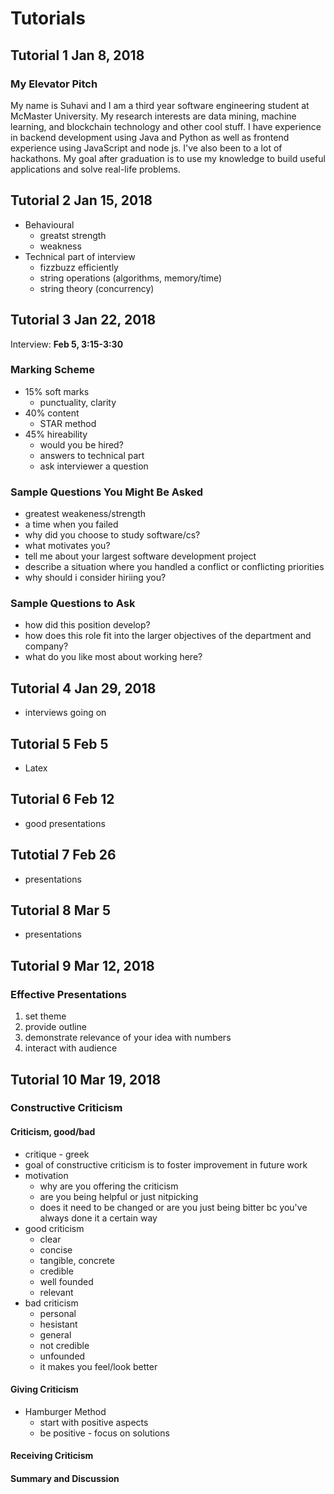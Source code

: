 # Tutorials

## Tutorial 1 Jan 8, 2018

### My Elevator Pitch

My name is Suhavi and I am a third year software engineering student at McMaster University. My research interests are data mining, machine learning, and blockchain technology and other cool stuff. I have experience in backend development using Java and Python as well as frontend experience using JavaScript and node js. I've also been to a lot of hackathons. My goal after graduation is to use my knowledge to build useful applications and solve real-life problems.

## Tutorial 2 Jan 15, 2018

- Behavioural
    - greatst strength
    - weakness
- Technical part of interview
    - fizzbuzz efficiently
    - string operations (algorithms, memory/time)
    - string theory (concurrency)

## Tutorial 3 Jan 22, 2018

Interview: **Feb 5, 3:15-3:30**
 ### Marking Scheme
 - 15% soft marks
    - punctuality, clarity
- 40% content
    - STAR method
- 45% hireability
    - would you be hired?
    - answers to technical part
    - ask interviewer a question

### Sample Questions You Might Be Asked
- greatest weakeness/strength
- a time when you failed
- why did you choose to study software/cs?
- what motivates you?
- tell me about your largest software development project
- describe a situation where you handled a conflict or conflicting priorities
- why should i consider hiriing you?

### Sample Questions to Ask
- how did this position develop?
- how does this role fit into the larger objectives of the department and company?
- what do you like most about working here?

## Tutorial 4 Jan 29, 2018
- interviews going on

## Tutorial 5 Feb 5
- Latex

## Tutorial 6 Feb 12
- good presentations

## Tutotial 7 Feb 26
- presentations

## Tutorial 8 Mar 5
- presentations

## Tutorial 9 Mar 12, 2018

### Effective Presentations
1. set theme
2. provide outline
3. demonstrate relevance of your idea with numbers
4. interact with audience

## Tutorial 10 Mar 19, 2018

### Constructive Criticism

#### Criticism, good/bad
- critique - greek
- goal of constructive criticism is to foster improvement in future work
- motivation
    - why are you offering the criticism
    - are you being helpful or just nitpicking
    - does it need to be changed or are you just being bitter bc you've always done it a certain way
- good criticism
    - clear
    - concise
    - tangible, concrete
    - credible
    - well founded
    - relevant
- bad criticism
    - personal
    - hesistant
    - general
    - not credible
    - unfounded
    - it makes you feel/look better

#### Giving Criticism
- Hamburger Method
    - start with positive aspects
    - be positive - focus on solutions
    
#### Receiving Criticism

#### Summary and Discussion
